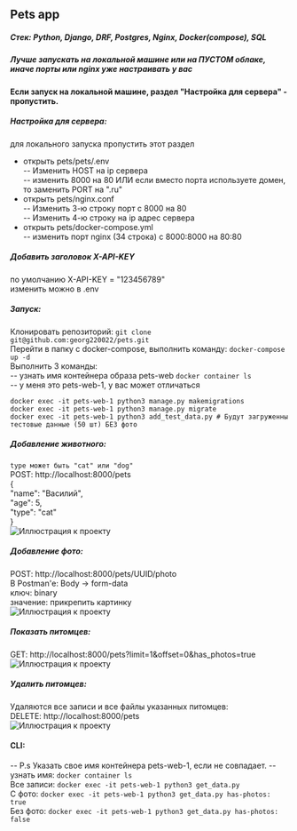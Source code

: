 ## Pets app
##### Стек: Python, Django, DRF, Postgres, Nginx, Docker(compose), SQL  
##### Лучше запускать на локальной машине или на ПУСТОМ облаке, иначе порты или nginx уже настраивать у вас  
#### Если запуск на локальной машине, раздел "Настройка для сервера" - пропустить.  
##### Настройка для сервера:  
для локального запуска пропустить этот раздел  
- открыть pets/pets/.env  
-- Изменить HOST на ip сервера  
-- изменить 8000 на 80 ИЛИ если вместо порта используете домен, то заменить PORT на ".ru"  
- открыть pets/nginx.conf  
-- Изменить 3-ю строку порт с 8000 на 80  
-- Изменить 4-ю строку на ip адрес сервера  
- открыть pets/docker-compose.yml  
-- изменить порт nginx (34 строка) с 8000:8000 на 80:80
  

##### Добавить заголовок X-API-KEY  
по умолчанию X-API-KEY = "123456789"  
изменить можно в .env  
  
##### Запуск:  
Клонировать репозиторий: ```git clone git@github.com:georg220022/pets.git```  
Перейти в папку с docker-compose, выполнить команду: ```docker-compose up -d```  
Выполнить 3 команды:  
-- узнать имя контейнера образа pets-web ```docker container ls```  
-- у меня это pets-web-1, у вас может отличаться
```
docker exec -it pets-web-1 python3 manage.py makemigrations  
docker exec -it pets-web-1 python3 manage.py migrate  
docker exec -it pets-web-1 python3 add_test_data.py # Будут загруженны тестовые данные (50 шт) БЕЗ фото  
```  
  
##### Добавление животного:  
```type может быть "cat" или "dog"```  
POST: http://localhost:8000/pets  
{  
    "name": "Василий",  
    "age": 5,  
    "type": "cat"   
}  
![Иллюстрация к проекту](https://github.com/georg220022/pets/blob/main/img/add_pet.png)    
##### Добавление фото:  
POST: http://localhost:8000/pets/UUID/photo  
В Postman'e: Body -> form-data  
ключ: binary  
значение: прикрепить картинку  
![Иллюстрация к проекту](https://github.com/georg220022/pets/blob/main/img/add_photo.png)   
##### Показать питомцев:  
GET: http://localhost:8000/pets?limit=1&offset=0&has_photos=true  
![Иллюстрация к проекту](https://github.com/georg220022/pets/blob/main/img/get_pets.png)  
##### Удалить питомцев:  
Удаляются все записи и все файлы указанных питомцев:  
DELETE: http://localhost:8000/pets  
![Иллюстрация к проекту](https://github.com/georg220022/pets/blob/main/img/deleted.png)  
#### CLI:  
-- P.s Указать свое имя контейнера pets-web-1, если не совпадает. 
-- узнать имя: ```docker container ls```   
Все записи: ```docker exec -it pets-web-1 python3 get_data.py```   
С фото: ```docker exec -it pets-web-1 python3 get_data.py has-photos: true```  
Без фото: ```docker exec -it pets-web-1 python3 get_data.py has-photos: false```  
